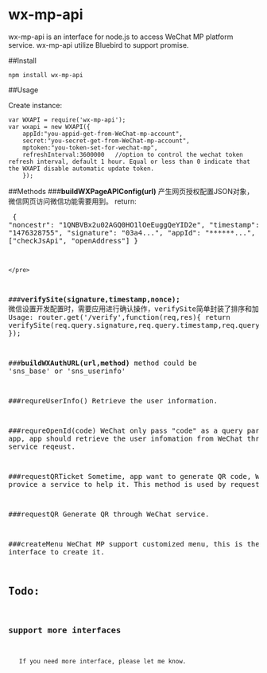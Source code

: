 # wx-mp-api

wx-mp-api is an interface for node.js to access WeChat MP platform service. wx-mp-api utilize Bluebird to support promise.

##Install 

    npm install wx-mp-api

##Usage

Create instance: 

    var WXAPI = require('wx-mp-api');
    var wxapi = new WXAPI({
        appId:"you-appid-get-from-WeChat-mp-account",
        secret:"you-secret-get-from-WeChat-mp-account",
	    mptoken:"you-token-set-for-wechat-mp",
	    refreshInterval:3600000   //option to control the wechat token refresh interval, default 1 hour. Equal or less than 0 indicate that the WXAPI disable automatic update token.
        });


##Methods
###<strong>buildWXPageAPIConfig(url)</strong>
    产生网页授权配置JSON对象，微信网页访问微信功能需要用到。
    return:
    <pre>
        {
            "noncestr": "1QNBVBx2u02AGQ0HO1lOeEuggQeYID2e",
            "timestamp": "1476328755",
            "signature": "03a4...",
            "appId": "******...",
            "jsApiList": ["checkJsApi", "openAddress"]
        }

    </pre>

###<strong>verifySite(signature,timestamp,nonce);</strong>
    微信设置开发配置时，需要应用进行确认操作，verifySite简单封装了排序和加密处理。
    Usage:
        router.get('/verify',function(req,res){
             return verifySite(req.query.signature,req.query.timestamp,req.query.nonce)?req.query.echostr:'';
	});
    
###<strong>buildWXAuthURL(url,method)</strong>
    method could be 'sns_base' or 'sns_userinfo'

###requreUserInfo()
    Retrieve the user information.
    
###requreOpenId(code)
    WeChat only pass "code" as a query param to web app, app should retrieve the 
    user infomation from WeChat through WeChat service reqeust.

###requestQRTicket
    Sometime, app want to generate QR code, WeChat provice a service to help it.
    This method is used by requestQR.

###requestQR
    Generate QR through WeChat service.
    
###createMenu
    WeChat MP support customized menu, this is the interface to create it.

## Todo:
   ### support more interfaces
       If you need more interface, please let me know.
